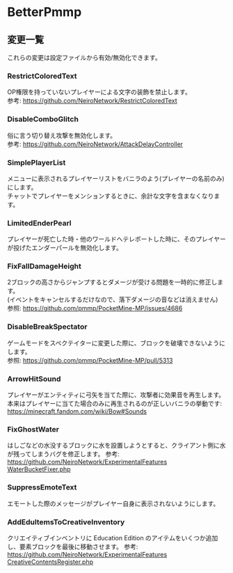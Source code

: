 # BetterPmmp

## 変更一覧

これらの変更は設定ファイルから有効/無効化できます。

### RestrictColoredText

OP権限を持っていないプレイヤーによる文字の装飾を禁止します。  
参考: <https://github.com/NeiroNetwork/RestrictColoredText>

### DisableComboGlitch

俗に言う切り替え攻撃を無効化します。  
参考: <https://github.com/NeiroNetwork/AttackDelayController>

### SimplePlayerList

メニューに表示されるプレイヤーリストをバニラのよう(プレイヤーの名前のみ)にします。  
チャットでプレイヤーをメンションするときに、余計な文字を含まなくなります。

### LimitedEnderPearl

プレイヤーが死亡した時・他のワールドへテレポートした時に、そのプレイヤーが投げたエンダーパールを無効化します。

### FixFallDamageHeight

2ブロックの高さからジャンプするとダメージが受ける問題を一時的に修正します。  
(イベントをキャンセルするだけなので、落下ダメージの音などは消えません)  
参照: <https://github.com/pmmp/PocketMine-MP/issues/4686>

### DisableBreakSpectator

ゲームモードをスペクテイターに変更した際に、ブロックを破壊できないようにします。  
参照: <https://github.com/pmmp/PocketMine-MP/pull/5313>

### ArrowHitSound

プレイヤーがエンティティに弓矢を当てた際に、攻撃者に効果音を再生します。  
本来はプレイヤーに当てた場合のみに再生されるのが正しいバニラの挙動です: <https://minecraft.fandom.com/wiki/Bow#Sounds>

### FixGhostWater

はしごなどの水没するブロックに水を設置しようとすると、クライアント側に水が残ってしまうバグを修正します。
参考: <https://github.com/NeiroNetwork/ExperimentalFeatures> [WaterBucketFixer.php](https://github.com/NeiroNetwork/ExperimentalFeatures/blob/686c3973cdcfc221c75b9bf1eea657d846779302/src/override/expert/item/WaterBucketFixer.php)

### SuppressEmoteText

エモートした際のメッセージがプレイヤー自身に表示されないようにします。

### AddEduItemsToCreativeInventory

クリエイティブインベントリに Education Edition のアイテムをいくつか追加し、要素ブロックを最後に移動させます。
参考: <https://github.com/NeiroNetwork/ExperimentalFeatures> [CreativeContentsRegister.php](https://github.com/NeiroNetwork/ExperimentalFeatures/blob/686c3973cdcfc221c75b9bf1eea657d846779302/src/register/CreativeContentsRegister.php)
